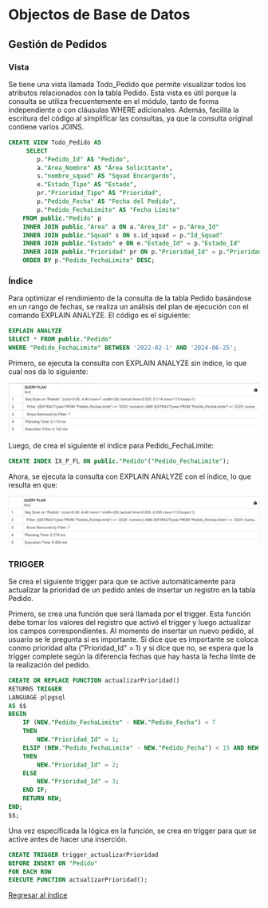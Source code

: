 # Objectos de Base de Datos

## Gestión de Pedidos

### Vista

Se tiene una vista llamada Todo_Pedido que permite visualizar todos los atributos relacionados con la tabla Pedido. Esta vista es útil porque la consulta se utiliza frecuentemente en el módulo, tanto de forma independiente o con cláusulas WHERE adicionales. Además, facilita la escritura del código al simplificar las consultas, ya que la consulta original contiene varios JOINS.

```sql
CREATE VIEW Todo_Pedido AS
	 SELECT 
		p."Pedido_Id" AS "Pedido",
		a."Area_Nombre" AS "Área Solicitante",
		s."nombre_squad" AS "Squad Encargardo",
		e."Estado_Tipo" AS "Estado",
		pr."Prioridad_Tipo" AS "Prioridad",
		p."Pedido_Fecha" AS "Fecha del Pedido", 
		p."Pedido_FechaLimite" AS "Fecha Límite"
	FROM public."Pedido" p
	INNER JOIN public."Area" a ON a."Area_Id" = p."Area_Id"
	INNER JOIN public."Squad" s ON s.id_squad = p."Id_Squad"
	INNER JOIN public."Estado" e ON e."Estado_Id" = p."Estado_Id"
	INNER JOIN public."Prioridad" pr ON p."Prioridad_Id" = p."Prioridad_Id"
	ORDER BY p."Pedido_FechaLimite" DESC;
```

### Índice

Para optimizar el rendimiento de la consulta de la tabla Pedido basándose en un rango de fechas, se realiza un análisis del plan de ejecución con el comando EXPLAIN ANALYZE. El código es el siguiente:

```sql
EXPLAIN ANALYZE
SELECT * FROM public."Pedido"
WHERE "Pedido_FechaLimite" BETWEEN '2022-02-1' AND '2024-06-25';
```

Primero, se ejecuta la  consulta con EXPLAIN ANALYZE sin índice, lo que cual nos da lo siguiente:

<div>
<img src=".\resources\GP-Analice-SinIndice.jpeg" alt="Sin Indice" style="width: auto; height: auto;"/>
</div>


Luego, de crea el siguiente el indice para Pedido_FechaLimite:

```sql
CREATE INDEX IX_P_FL ON public."Pedido"("Pedido_FechaLimite");
```

Ahora, se ejecuta la  consulta con EXPLAIN ANALYZE con el índice, lo que resulta en que:

<div>
<img src=".\resources\GP-Analice-ConIndice.jpeg" alt="Con Indice" style="width: auto; height: auto;"/>
</div>


### TRIGGER

Se crea el siguiente trigger para que se active automáticamente para actualizar la prioridad de un pedido antes de insertar un registro en la tabla Pedido. 

Primero, se crea una función que será llamada por el trigger. Esta función debe tomar los valores del registro que activó el trigger y luego actualizar los campos correspondientes. Al momento de insertar un nuevo pedido, al usuario se le pregunta si es importante. Si dice que es importante se coloca conmo prioridad alta ("Prioridad_Id" = 1) y si dice que no, se espera que la trigger complete según la diferencia fechas que hay hasta la fecha límte de la realización del pedido. 

```sql
CREATE OR REPLACE FUNCTION actualizarPrioridad() 
RETURNS TRIGGER 
LANGUAGE plpgsql
AS $$
BEGIN
    IF (NEW."Pedido_FechaLimite" - NEW."Pedido_Fecha") < 7 
	THEN
        NEW."Prioridad_Id" = 1;
    ELSIF (NEW."Pedido_FechaLimite" - NEW."Pedido_Fecha") < 15 AND NEW."Prioridad_Id" <> 1 
	THEN
        NEW."Prioridad_Id" = 2;
    ELSE
        NEW."Prioridad_Id" = 3;
    END IF;
    RETURN NEW;
END;
$$;
```

Una vez específicada la lógica en la función, se crea en trigger para que se active antes de hacer una inserción.

```sql
CREATE TRIGGER trigger_actualizarPrioridad
BEFORE INSERT ON "Pedido"
FOR EACH ROW
EXECUTE FUNCTION actualizarPrioridad();
```


[Regresar al índice](Indice.md)